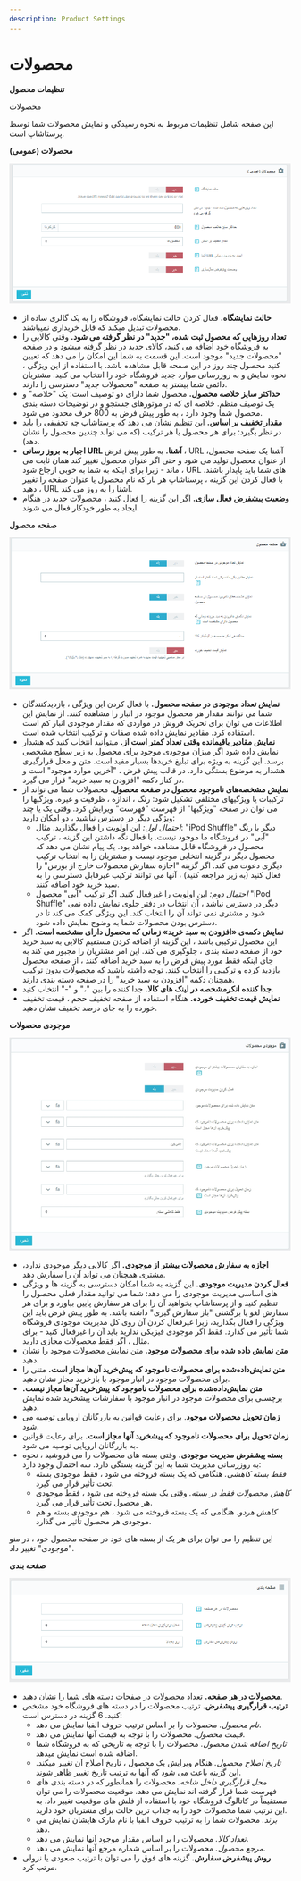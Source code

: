 ```yaml
---
description: Product Settings
---
```


# محصولات

**تنظیمات محصول**

محصولات

این صفحه شامل تنظیمات مربوط به نحوه رسیدگی و نمایش محصولات شما توسط پرستاشاپ است.

**محصولات (عمومی)**

![](<../../../.gitbook/assets/0 (52).png>)

* **حالت نمایشگاه.** فعال کردن حالت نمایشگاه، فروشگاه را به یک گالری ساده از محصولات تبدیل میکند که قابل خریداری نمیباشند.
* **تعداد روزهایی که محصول ثبت شده، "جدید" در نظر گرفته می شود.** وقتی کالایی را به فروشگاه خود اضافه می کنید، کالای جدید در نظر گرفته میشود و در صفحه "محصولات جدید" موجود است. این قسمت به شما این امکان را می دهد که تعیین کنید محصول چند روز در این صفحه قابل مشاهده باشد. با استفاده از این ویژگی ، نحوه نمایش و به روزرسانی موارد جدید فروشگاه خود را انتخاب می کنید. مشتریان دائمی شما بیشتر به صفحه "محصولات جدید" دسترسی را دارند.
* **حداکثر سایز خلاصه محصول.** محصول شما دارای دو توصیف است: یک "خلاصه" و یک توصیف منظم. خلاصه ای که در موتورهای جستجو و در توضیحات دسته بندی محصول شما وجود دارد ، به طور پیش فرض به 800 حرف محدود می شود.
* **مقدار تخفیف بر اساس.** این تنظیم نشان می دهد که پرستاشاپ چه تخفیفی را باید در نظر بگیرد: برای هر محصول یا هر ترکیب (که می تواند چندین محصول را نشان دهد).
* **اجبار به بروز رسانی URL آشنا.** به طور پیش فرض ، URL آشنا یک صفحه محصول، از عنوان محصول تولید می شود و حتی اگر عنوان محصول تغییر کند همان ثابت می ماند - زیرا برای اینکه به شما به خوبی ارجاع شود ، URL های شما باید پایدار باشند. با فعال کردن این گزینه ، پرستاشاپ هر بار که نام محصول یا عنوان صفحه را تغییر دهید ، URL آشنا را به روز می کند.
* **وضعیت پیشفرض فعال سازی.** اگر این گزینه را فعال کنید ، محصولات جدید در هنگام ایجاد به طور خودکار فعال می شوند.

**صفحه محصول**

![](<../../../.gitbook/assets/1 (39).png>)

* **نمایش تعداد موجودی در صفحه محصول.** با فعال کردن این ویژگی ، بازدیدکنندگان شما می توانند مقدار هر محصول موجود در انبار را مشاهده کنند. از نمایش این اطلاعات می توان برای تحریک فروش در مواردی که مقدار موجودی انبار کم است استفاده کرد. مقادیر نمایش داده شده صفات و ترکیب انتخاب شده است.
* **نمایش مقادیر باقیمانده وقتی تعداد کمتر است از.** میتوانید انتخاب کنید که هشدار نمایش داده شود اگر میزان موجودی موجود برای محصول به زیر سطح مشخصی برسد. این گزینه به ویژه برای تبلیغ خریدها بسیار مفید است. متن و محل قرارگیری هشدار به موضوع بستگی دارد. در قالب پیش فرض ، "آخرین موارد موجود" است و در کنار دکمه "افزودن به سبد خرید" قرار می گیرد.
* **نمایش مشخصه‌های ناموجود محصول در صفحه محصول.** محصولات شما می تواند از ترکیبات یا ویژگیهای مختلفی تشکیل شود: رنگ ، اندازه ، ظرفیت و غیره. ویژگیها را می توان در صفحه "ویژگیها" از فهرست "فهرست" ویرایش کرد. وقتی یک یا چند ویژگی دیگر در دسترس نباشید ، دو امکان دارید:
  * _احتمال اول:_ این اولویت را فعال بگذارید. مثال: "iPod Shuffle" دیگر با رنگ "آبی" در فروشگاه ما موجود نیست. با فعال نگه داشتن این گزینه ، ترکیب محصول در فروشگاه قابل مشاهده خواهد بود. یک پیام نشان می دهد که محصول دیگر در گزینه انتخابی موجود نیست و مشتریان را به انتخاب ترکیب دیگری دعوت می کند. اگر گزینه "اجازه سفارش محصولات خارج از بورس" را فعال کنید (به زیر مراجعه کنید) ، آنها می توانند ترکیب غیرقابل دسترسی را به سبد خرید خود اضافه کنند.
  * _احتمال دوم:_ این اولویت را غیرفعال کنید. اگر ترکیب "آبی" محصول "iPod Shuffle" دیگر در دسترس نباشد ، آن انتخاب در دفتر جلوی نمایش داده نمی شود و مشتری نمی تواند آن را انتخاب کند. این ویژگی کمک می کند تا در دسترس بودن محصولات شما به وضوح نمایش داده شود.
* **نمایش دکمه‌ی «افزودن به سبد خرید» زمانی که محصول دارای مشخصه است.** اگر این محصول ترکیبی باشد ، این گزینه از اضافه کردن مستقیم کالایی به سبد خرید خود از صفحه دسته بندی ، جلوگیری می کند. این امر مشتریان را مجبور می کند به جای اینکه فقط مورد پیش فرض را به سبد خرید اضافه کنند ، از صفحه محصول بازدید کرده و ترکیبی را انتخاب کنند. توجه داشته باشید که محصولات بدون ترکیب همچنان دکمه "افزودن به سبد خرید" را در صفحه دسته بندی دارند.
* **جدا کننده انکرمشخصه در لینک های کالا.** جدا کننده را بین "،" و "-" انتخاب کنید.
* **نمایش قیمت تخفیف خورده.** هنگام استفاده از صفحه تخفیف حجم ، قیمت تخفیف خورده را به جای درصد تخفیف نشان دهید.

**موجودی محصولات**

![](<../../../.gitbook/assets/2 (23).png>)

* **اجازه به سفارش محصولات بیشتر از موجودی.** اگر کالایی دیگر موجودی ندارد، مشتری همچنان می تواند آن را سفارش دهد.
* **فعال کردن مدیریت موجودی.** این گزینه به شما امکان دسترسی به گزینه ها و ویژگی های اساسی مدیریت موجودی را می دهد: شما می توانید مقدار فعلی محصول را تنظیم کنید و از پرستاشاپ بخواهید آن را برای هر سفارش پایین بیاورد و برای هر سفارش لغو یا برگشتی "باز سفارش گیری" داشته باشد. به طور پیش فرض باید این ویژگی را فعال بگذارید، زیرا غیرفعال کردن آن روی کل مدیریت موجودی فروشگاه شما تأثیر می گذارد. فقط اگر موجودی فیزیکی ندارید باید آن را غیرفعال کنید - برای مثال ، اگر فقط محصولات مجازی دارید.
* **متن نمایش داده شده برای محصولات موجود.** متن نمایش محصولات موجود را نشان دهید.
* **متن نمایش‌داده‌شده برای محصولات ناموجود که پیش‌خرید آن‌ها مجاز است.** متنی را برای محصولات موجود در انبار موجود با بازخرید مجاز نشان دهید.
* **متن نمایش‌داده‌شده برای محصولات ناموجود که پیش‌خرید آن‌ها مجاز نیست.** برچسبی برای محصولات موجود در انبار موجود با سفارشات پیشخرید شده نمایش دهید.
* **زمان تحویل محصولات موجود**. برای رعایت قوانین به بازرگانان اروپایی توصیه می شود.
* **زمان تحویل برای محصولات ناموجود که پیشخرید آنها مجاز است.** برای رعایت قوانین به بازرگانان اروپایی توصیه می شود.
* **بسته پیشفرض مدیریت موجودی.** وقتی بسته های محصولات را می فروشید ، نحوه به روزرسانی مدیریت شما به این گزینه بستگی دارد. سه احتمال وجود دارد:
  * _فقط بسته کاهشی._ هنگامی که یک بسته فروخته می شود ، فقط موجودی بسته تحت تأثیر قرار می گیرد.
  * _کاهش محصولات فقط در بسته._ وقتی یک بسته فروخته می شود ، فقط موجودی هر محصول تحت تأثیر قرار می گیرد.
  * _کاهش هردو._ هنگامی که یک بسته فروخته می شود ، هم موجودی بسته و هم موجودی هر محصول تأثیر می گذارد.

این تنظیم را می توان برای هر یک از بسته های خود در صفحه محصول خود ، در منو "موجودی" تغییر داد.

**صفحه بندی**

![](<../../../.gitbook/assets/3 (10).png>)

* **محصولات در هر صفحه.** تعداد محصولات در صفحات دسته های شما را نشان دهید.
* **ترتیب قرارگیری پیشفرض.** ترتیب محصولات را در دسته های فروشگاه خود مشخص کنید. 6 گزینه در دسترس است:
  * _نام محصول._ محصولات را بر اساس ترتیب حروف الفبا نمایش می دهد.
  * _قیمت محصول._ محصولات را با توجه به قیمت آنها نمایش می دهد.
  * _تاریخ اضافه شدن محصول._ محصولات را با توجه به تاریخی که به فروشگاه شما اضافه شده است نمایش میدهد.
  * _تاریخ اصلاح محصول._ هنگام ویرایش یک محصول ، تاریخ اصلاح آن تغییر میکند. این گزینه باعث می شود که آنها به ترتیب تاریخ تغییر ظاهر شوند.
  * _محل قرارگیری داخل شاخه._ محصولات را همانطور که در دسته بندی های فهرست شما قرار گرفته اند نمایش می دهد. موقعیت محصولات را می توان مستقیماً در کاتالوگ فروشگاه خود با استفاده از فلش های موقعیت تغییر داد. به این ترتیب شما محصولات خود را به جذاب ترین حالت برای مشتریان خود دارید.
  * _برند._ محصولات شما را به ترتیب حروف الفبا با نام مارک هایشان نمایش می دهد.
  * _تعداد کالا._ محصولات را بر اساس مقدار موجود آنها نمایش می دهد.
  * _مرجع محصول._ محصولات را بر اساس شماره مرجع آنها نمایش می دهد.
* **روش پیشفرض سفارش.** گزینه های فوق را می توان با ترتیب صعودی یا نزولی مرتب کرد.
